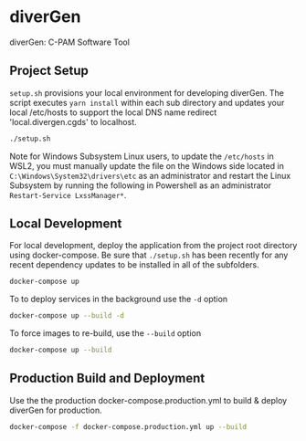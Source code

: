 # diverGen

diverGen: C-PAM Software Tool

## Project Setup

`setup.sh` provisions your local environment for developing diverGen.  The script
executes `yarn install` within each sub directory and updates your local
/etc/hosts to support the local DNS name redirect 'local.divergen.cgds' to
localhost.

```bash
./setup.sh
```

Note for Windows Subsystem Linux users, to update the `/etc/hosts` in WSL2,
you must manually update the file on the Windows side located in
`C:\Windows\System32\drivers\etc` as an administrator and restart the Linux
Subsystem by running the following in Powershell as an administrator
`Restart-Service LxssManager*`.

## Local Development

For local development, deploy the application from the project root directory
using docker-compose.  Be sure that `./setup.sh` has been recently for any
recent dependency updates to be installed in all of the subfolders.

```bash
docker-compose up
```

To to deploy services in the background use the `-d` option

```bash
docker-compose up --build -d
```

To force images to re-build, use the `--build` option

```bash
docker-compose up --build
```

## Production Build and Deployment

Use the the production docker-compose.production.yml to build & deploy diverGen
for production.

```bash
docker-compose -f docker-compose.production.yml up --build
```
